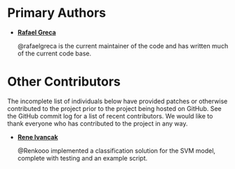 Primary Authors
===============

* __[Rafael Greca](https://www.github.com/rafaelgreca)__

    @rafaelgreca is the current maintainer of the code and has written much of the
    current code base.

Other Contributors
==================

The incomplete list of individuals below have provided patches or otherwise
contributed to the project prior to the project being hosted on GitHub. See the
GitHub commit log for a list of recent contributors. We would like to thank
everyone who has contributed to the project in any way.

* __[Rene Ivancak](https://github.com/Renkooo)__

    @Renkooo implemented a classification solution for the SVM model, 
    complete with testing and an example script.